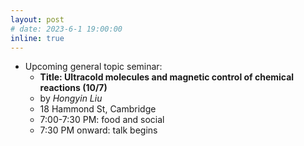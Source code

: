 ```yaml
---
layout: post
# date: 2023-6-1 19:00:00
inline: true
---
```


<!-- - Upcoming ML4Sci WG:
  - **Recent Advances in Explainable Clustering (6/22)**
  - by *Chengyuan Deng*
  - 29 Oxford St, Pierce Hall 213 Brooks Room, Cambridge 18 Hammond St, Cambridge
  - 7:30 PM: talk begins -->

- Upcoming general topic seminar:
  - **Title: Ultracold molecules and magnetic control of chemical reactions (10/7)**
  - by *Hongyin Liu*
  - 18 Hammond St, Cambridge
  - 7:00-7:30 PM: food and social
  - 7:30 PM onward: talk begins
  <!-- - Abstract: in this talk, I will introduce a new framework of quantum convolution to study discrete-variable (DV) quantum systems. Within this convolutional framework, we find that the stabilizer states play a similar role to Gaussian distribution in classical probability theory. For example, we establish a quantum central limit theorem, based on iterating the convolution of a zero-mean quantum state, and show this converges to a stabilizer state. Additionally, we propose a protocol, called the quantum convolution-swap test, to perform stabilizer testing for quantum states and gates.  Based on this protocol, we introduce “magic entropy” to quantify magic in quantum states and gates, in a way which may be measurable experimentally. This talk is based on the joint works with Weichen Gu, and Arthur Jaffe (PNAS120(25)2023, arXiv: 2302.08423, arXiv:2306.09292). -->

<!--
layout: post
date: 2022-12-3 19:00:00
inline: true

- Invited talk by Professor Norman Yao!
  - *Introduction to Time Crystals*
  - Please RSVP [here](https://forms.gle/PE3utKMcF4kwtHLt5) -->
